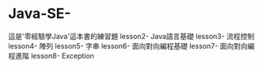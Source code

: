 # Java-SE-
這是'零經驗學Java'這本書的練習題
lesson2- Java語言基礎
lesson3- 流程控制
lesson4- 陣列
lesson5- 字串
lesson6- 面向對向編程基礎
lesson7- 面向對向編程進階
lesson8- Exception
